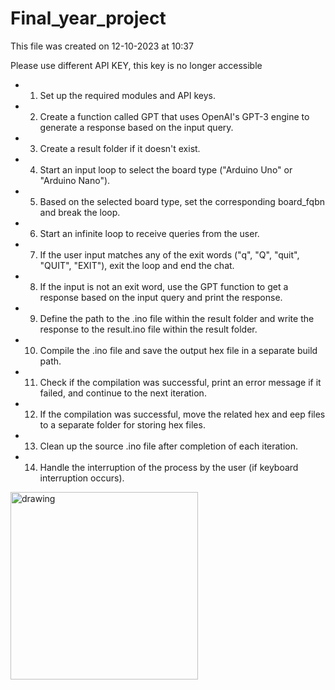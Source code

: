 # Final_year_project
This file was created on 12-10-2023 at 10:37


Please use different API KEY, this key is no longer accessible

- 1. Set up the required modules and API keys.

- 2. Create a function called GPT that uses OpenAI's GPT-3 engine to generate a response based on the input query.

- 3. Create a result folder if it doesn't exist.

- 4. Start an input loop to select the board type ("Arduino Uno" or "Arduino Nano").

- 5. Based on the selected board type, set the corresponding board_fqbn and break the loop.

- 6. Start an infinite loop to receive queries from the user.

- 7. If the user input matches any of the exit words ("q", "Q", "quit", "QUIT", "EXIT"), exit the loop and end the chat.

- 8. If the input is not an exit word, use the GPT function to get a response based on the input query and print the response.

- 9. Define the path to the .ino file within the result folder and write the response to the result.ino file within the result folder.

- 10. Compile the .ino file and save the output hex file in a separate build path.

- 11. Check if the compilation was successful, print an error message if it failed, and continue to the next iteration.

- 12. If the compilation was successful, move the related hex and eep files to a separate folder for storing hex files.

- 13. Clean up the source .ino file after completion of each iteration.

- 14. Handle the interruption of the process by the user (if keyboard interruption occurs).


<img src="![code_diagram drawio](https://github.com/Mohammedsaklain/Final_year_project/assets/85921230/75c4e3c3-0cea-4dc9-a042-b215fa3a5ec5)" alt="drawing" width="300"/>

      

